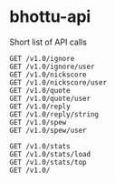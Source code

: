 bhottu-api
==========

Short list of API calls
```
GET /v1.0/ignore
GET /v1.0/ignore/user
GET /v1.0/nickscore
GET /v1.0/nickscore/user
GET /v1.0/quote
GET /v1.0/quote/user
GET /v1.0/reply
GET /v1.0/reply/string
GET /v1.0/spew
GET /v1.0/spew/user

GET /v1.0/stats
GET /v1.0/stats/load
GET /v1.0/stats/top
GET /v1.0/
```